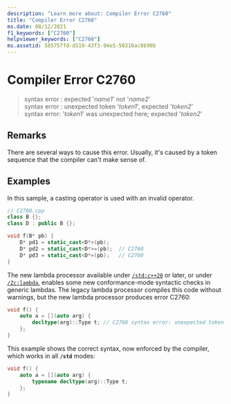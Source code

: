 ```yaml
---
description: "Learn more about: Compiler Error C2760"
title: "Compiler Error C2760"
ms.date: 08/12/2021
f1_keywords: ["C2760"]
helpviewer_keywords: ["C2760"]
ms.assetid: 585757fd-d519-43f3-94e5-50316ac8b90b
---
```

# Compiler Error C2760

> syntax error : expected '*name1*' not '*name2*'\
> syntax error : unexpected token '*token1*', expected '*token2*'\
> syntax error: '*token1*' was unexpected here; expected '*token2*'

## Remarks

There are several ways to cause this error. Usually, it's caused by a token sequence that the compiler can't make sense of.

## Examples

In this sample, a casting operator is used with an invalid operator.

```cpp
// C2760.cpp
class B {};
class D : public B {};

void f(B* pb) {
    D* pd1 = static_cast<D*>(pb);
    D* pd2 = static_cast<D*>=(pb);  // C2760
    D* pd3 = static_cast<D*=(pb);   // C2760
}
```

The new lambda processor available under [`/std:c++20`](../../build/reference/std-specify-language-standard-version.md) or later, or under [`/Zc:lambda`](../../build/reference/zc-lambda.md), enables some new conformance-mode syntactic checks in generic lambdas. The legacy lambda processor compiles this code without warnings, but the new lambda processor produces error C2760:

```cpp
void f() {
    auto a = [](auto arg) {
        decltype(arg)::Type t; // C2760 syntax error: unexpected token 'identifier', expected ';'
    };
}
```

This example shows the correct syntax, now enforced by the compiler, which works in all **`/std`** modes:

```cpp
void f() {
    auto a = [](auto arg) {
        typename decltype(arg)::Type t;
    };
}
```
